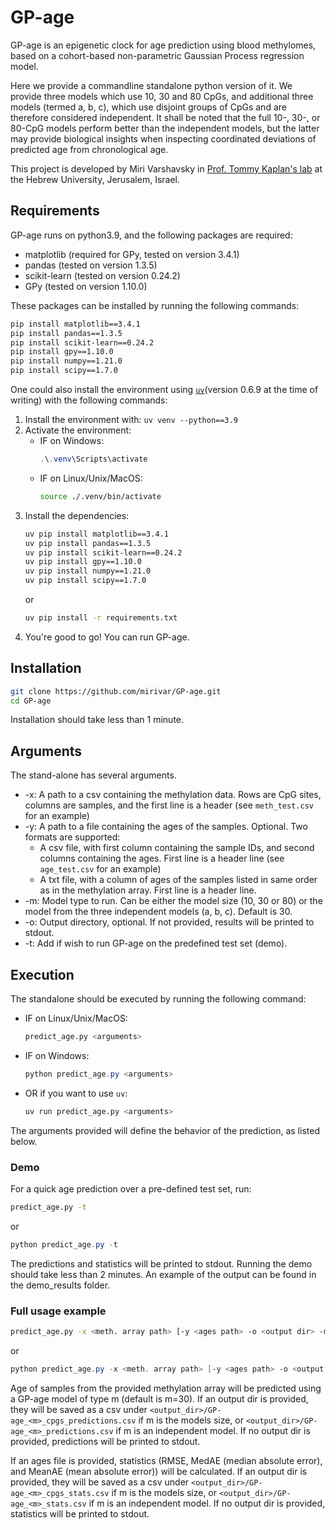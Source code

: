 # GP-age

GP-age is an epigenetic clock for age prediction using blood methylomes, based on a cohort-based non-parametric Gaussian
Process regression model.

Here we provide a commandline standalone python version of it. We provide three models which use 10, 30 and 80 CpGs, and
additional three models (termed a, b, c), which use disjoint groups of CpGs and are therefore considered independent. It
shall be noted that the full 10-, 30-, or 80-CpG models perform better than the independent models, but the latter may
provide biological insights when inspecting coordinated deviations of predicted age from chronological age.

This project is developed by Miri Varshavsky in [Prof. Tommy Kaplan's lab](https://www.cs.huji.ac.il/~tommy/) at the
Hebrew University, Jerusalem, Israel.

## Requirements

GP-age runs on python3.9, and the following packages are required:

* matplotlib (required for GPy, tested on version 3.4.1)
* pandas (tested on version 1.3.5)
* scikit-learn (tested on version 0.24.2)
* GPy (tested on version 1.10.0)

These packages can be installed by running the following commands:

```bash
pip install matplotlib==3.4.1
pip install pandas==1.3.5
pip install scikit-learn==0.24.2
pip install gpy==1.10.0
pip install numpy==1.21.0
pip install scipy==1.7.0
```

One could also install the environment using [`uv`](https://docs.astral.sh/uv/)(version 0.6.9 at the time of writing)
with the following commands:

1. Install the environment with: `uv venv --python==3.9`
2. Activate the environment:
    - IF on Windows:
        ```powershell
        .\.venv\Scripts\activate
        ```
    - IF on Linux/Unix/MacOS:
        ```bash
        source ./.venv/bin/activate
        ```
3. Install the dependencies:
    ```bash
    uv pip install matplotlib==3.4.1
    uv pip install pandas==1.3.5
    uv pip install scikit-learn==0.24.2
    uv pip install gpy==1.10.0
    uv pip install numpy==1.21.0
    uv pip install scipy==1.7.0
    ```
   or
    ```bash
    uv pip install -r requirements.txt
    ```
4. You're good to go! You can run GP-age.

## Installation

```bash
git clone https://github.com/mirivar/GP-age.git
cd GP-age
```

Installation should take less than 1 minute.

## Arguments

The stand-alone has several arguments.

* -x: A path to a csv containing the methylation data. Rows are CpG sites, columns are samples, and the first line is a
  header (see `meth_test.csv` for an example)
* -y: A path to a file containing the ages of the samples. Optional. Two formats are supported:
    * A csv file, with first column containing the sample IDs, and second columns containing the ages. First line is a
      header line (see `age_test.csv` for an example)
    * A txt file, with a column of ages of the samples listed in same order as in the methylation array. First line is a
      header line.
* -m: Model type to run. Can be either the model size (10, 30 or 80) or the model from the three independent models (a,
  b, c). Default is 30.
* -o: Output directory, optional. If not provided, results will be printed to stdout.
* -t: Add if wish to run GP-age on the predefined test set (demo).

## Execution

The standalone should be executed by running the following command:

- IF on Linux/Unix/MacOS:

    ```bash
    predict_age.py <arguments>
    ```

- IF on Windows:

    ```powershell
    python predict_age.py <arguments>
    ```

- OR if you want to use `uv`:
    ```bash
    uv run predict_age.py <arguments>
    ```

The arguments provided will define the behavior of the prediction, as listed below.

### Demo

For a quick age prediction over a pre-defined test set, run:

```bash
predict_age.py -t
```

or

```powershell
python predict_age.py -t
```

The predictions and statistics will be printed to stdout. Running the demo should take less than 2 minutes. An example
of the output can be found in the demo_results folder.

### Full usage example

```bash
predict_age.py -x <meth. array path> [-y <ages path> -o <output dir> -m <model type>]
```

or

```powershell
python predict_age.py -x <meth. array path> [-y <ages path> -o <output dir> -m <model type>]
```

Age of samples from the provided methylation array will be predicted using a GP-age model of type m (default is m=30).
If an output dir is provided, they will be saved as a csv under `<output_dir>/GP-age_<m>_cpgs_predictions.csv` if m is
the models size, or `<output_dir>/GP-age_<m>_predictions.csv` if m is an independent model. If no output dir is
provided, predictions will be printed to stdout.

If an ages file is provided, statistics (RMSE, MedAE (median absolute error), and MeanAE (mean absolute error)) will be
calculated. If an output dir is provided, they will be saved as a csv under `<output_dir>/GP-age_<m>_cpgs_stats.csv` if
m is the models size, or `<output_dir>/GP-age_<m>_stats.csv` if m is an independent model. If no output dir is provided,
statistics will be printed to stdout.

